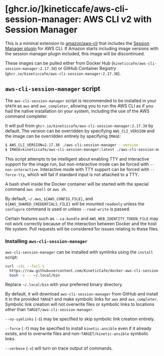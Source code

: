 # [ghcr.io/]kineticcafe/aws-cli-session-manager: AWS CLI v2 with Session Manager

This is a minimal extension to [amazon/aws-cli][] that includes the [Session
Manager plugin][] for AWS CLI. If Amazon starts including image versions with
the session manager plugin included, this image will be discontinued.

These images can be pulled either from Docker Hub
(`kineticcafe/aws-cli-session-manager:2.17.38`) or GitHub Container Registry
(`ghcr.io/kineticcafe/aws-cli-session-manager:2.17.38`).

## `aws-cli-session-manager` script

The `aws-cli-session-manager` script is recommended to be installed in your
`$PATH` as `aws` and `aws_completer`, allowing you to run the AWS CLI as if you
had the native installation on your system, including the use of the AWS command
completer.

It will pull from `ghcr.io/kineticcafe/aws-cli-session-manager:2.17.38` by
default. The version can be overridden by specifying `AWS_CLI_VERSION` and the
image can be overridden entirely by specifying `IMAGE`:

```sh
$ AWS_CLI_VERSION=2.17.38 ./aws-cli-session-manager --version
$ IMAGE=kineticcafe/aws-cli-session-manager:latest ./aws-cli-session-manager --version
```

This script attempts to be intelligent about enabling TTY and interactive
support for the image run, but non-interactive mode can be forced with
`--non-interactive`. Interactive mode with TTY support can be forced with
`--force-tty`, which will fail if standard input is not attached to a TTY.

A bash shell inside the Docker container will be started with the special
command `aws shell` or `aws sh`.

By default, `~/.aws`, `${AWS_CONFIG_FILE}`, and `${AWS_SHARED_CREDENTIALS_FILE}`
will be mounted `readonly` unless the `configure` command is used or unless
`--read-write` is passed.

Certain features such as `--ca-bundle` and `AWS_WEB_IDENTITY_TOKEN_FILE` may not
work correctly because of the interaction between Docker and the host file
system. Pull requests will be considered for issues relating to these files.

### Installing `aws-cli-session-manager`

`aws-cli-session-manager` can be installed with symlinks using the `install`
script:

```sh
curl -sSL --fail \
  https://raw.githubusercontent.com/KineticCafe/docker-aws-cli-session-manager/main/install |
  bash -s -- ~/.local/bin
```

Replace `~/.local/bin` with your preferred binary directory.

By default, it will download `aws-cli-session-manager` from GitHub and install
it in the provided `TARGET` and make symbolic links for `aws` and
`aws_completer`. Symbolic link creation will not overwrite files or symbolic
links to locations _other_ than `TARGET/aws-cli-session-manager`.

`--no-symlinks` (`-S`) may be specified to skip symbolic link creation entirely.

`--force` (`-f`) may be specified to install `kinetic-ansible` even if it already
exists, and to overwrite files and non-`TARGET/kinetic-ansible` symbolic links.

`--verbose` (`-v`) will turn on trace output of commands.

[amazon/aws-cli]: https://hub.docker.com/r/amazon/aws-cli
[session manager plugin]: https://docs.aws.amazon.com/systems-manager/latest/userguide/session-manager-working-with-install-plugin.html
